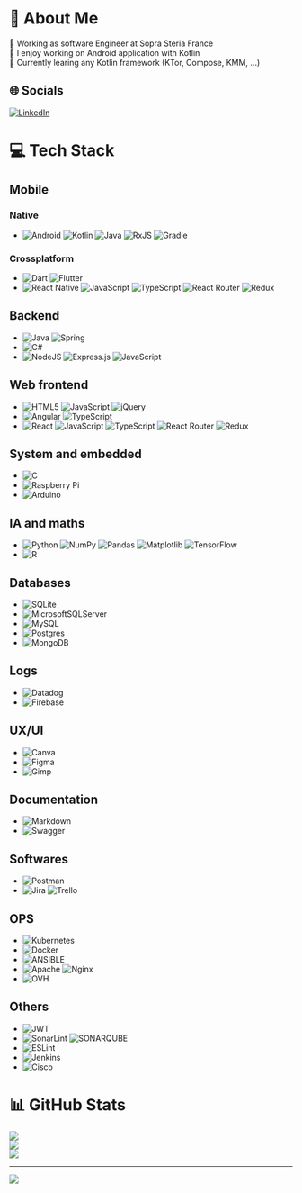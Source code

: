 # 💫 About Me
🏢 Working as software Engineer at Sopra Steria France<br>📱 I enjoy working on Android application with Kotlin <br>📖 Currently learing any Kotlin framework (KTor, Compose, KMM, ...)


## 🌐 Socials
[![LinkedIn](https://img.shields.io/badge/LinkedIn-%230077B5.svg?logo=linkedin&logoColor=white)](https://linkedin.com/in/corentin-destrez-15a082159) 

# 💻 Tech Stack
## Mobile
### Native
- ![Android](https://img.shields.io/badge/android-%A4C639.svg?style=flat&logo=android&logoColor=white) ![Kotlin](https://img.shields.io/badge/kotlin-%237F52FF.svg?style=flat&logo=kotlin&logoColor=white) ![Java](https://img.shields.io/badge/java-%23ED8B00.svg?style=flat&logo=openjdk&logoColor=white) ![RxJS](https://img.shields.io/badge/rxjs-%23B7178C.svg?style=flat&logo=reactivex&logoColor=white) ![Gradle](https://img.shields.io/badge/Gradle-02303A.svg?style=flat&logo=Gradle&logoColor=white)

### Crossplatform
- ![Dart](https://img.shields.io/badge/dart-%230175C2.svg?style=flat&logo=dart&logoColor=white) ![Flutter](https://img.shields.io/badge/Flutter-%2302569B.svg?style=flat&logo=Flutter&logoColor=white)  
- ![React Native](https://img.shields.io/badge/react_native-%2320232a.svg?style=flat&logo=react&logoColor=%2361DAFB) ![JavaScript](https://img.shields.io/badge/javascript-%23323330.svg?style=flat&logo=javascript&logoColor=%23F7DF1E) ![TypeScript](https://img.shields.io/badge/typescript-%23007ACC.svg?style=flat&logo=typescript&logoColor=white) ![React Router](https://img.shields.io/badge/React_Router-CA4245?style=flat&logo=react-router&logoColor=white) ![Redux](https://img.shields.io/badge/redux-%23593d88.svg?style=flat&logo=redux&logoColor=white)

## Backend
- ![Java](https://img.shields.io/badge/java-%23ED8B00.svg?style=flat&logo=openjdk&logoColor=white) ![Spring](https://img.shields.io/badge/spring-%236DB33F.svg?style=flat&logo=spring&logoColor=white)
- ![C#](https://img.shields.io/badge/c%23-%23239120.svg?style=flat&logo=csharp&logoColor=white) 
- ![NodeJS](https://img.shields.io/badge/node.js-6DA55F?style=flat&logo=node.js&logoColor=white) ![Express.js](https://img.shields.io/badge/express.js-%23404d59.svg?style=flat&logo=express&logoColor=%2361DAFB) ![JavaScript](https://img.shields.io/badge/javascript-%23323330.svg?style=flat&logo=javascript&logoColor=%23F7DF1E)

## Web frontend
- ![HTML5](https://img.shields.io/badge/html5-%23E34F26.svg?style=flat&logo=html5&logoColor=white) ![JavaScript](https://img.shields.io/badge/javascript-%23323330.svg?style=flat&logo=javascript&logoColor=%23F7DF1E) ![jQuery](https://img.shields.io/badge/jquery-%230769AD.svg?style=flat&logo=jquery&logoColor=white)  
- ![Angular](https://img.shields.io/badge/angular-%23DD0031.svg?style=flat&logo=angular&logoColor=white) ![TypeScript](https://img.shields.io/badge/typescript-%23007ACC.svg?style=flat&logo=typescript&logoColor=white)
- ![React](https://img.shields.io/badge/react-%2320232a.svg?style=flat&logo=react&logoColor=%2361DAFB) ![JavaScript](https://img.shields.io/badge/javascript-%23323330.svg?style=flat&logo=javascript&logoColor=%23F7DF1E) ![TypeScript](https://img.shields.io/badge/typescript-%23007ACC.svg?style=flat&logo=typescript&logoColor=white) ![React Router](https://img.shields.io/badge/React_Router-CA4245?style=flat&logo=react-router&logoColor=white) ![Redux](https://img.shields.io/badge/redux-%23593d88.svg?style=flat&logo=redux&logoColor=white)


## System and embedded
- ![C](https://img.shields.io/badge/c-%2300599C.svg?style=flat&logo=c&logoColor=white)
- ![Raspberry Pi](https://img.shields.io/badge/-RaspberryPi-C51A4A?style=flat&logo=Raspberry-Pi)
- ![Arduino](https://img.shields.io/badge/-Arduino-00979D?style=flat&logo=Arduino&logoColor=white)

## IA and maths
- ![Python](https://img.shields.io/badge/python-3670A0?style=flat&logo=python&logoColor=ffdd54) ![NumPy](https://img.shields.io/badge/numpy-%23013243.svg?style=flat&logo=numpy&logoColor=white)  ![Pandas](https://img.shields.io/badge/pandas-%23150458.svg?style=flat&logo=pandas&logoColor=white) ![Matplotlib](https://img.shields.io/badge/Matplotlib-%23ffffff.svg?style=flat&logo=Matplotlib&logoColor=black) ![TensorFlow](https://img.shields.io/badge/TensorFlow-%23FF6F00.svg?style=flat&logo=TensorFlow&logoColor=white)  
- ![R](https://img.shields.io/badge/r-%23276DC3.svg?style=flat&logo=r&logoColor=white)

## Databases
- ![SQLite](https://img.shields.io/badge/sqlite-%2307405e.svg?style=flat&logo=sqlite&logoColor=white)
- ![MicrosoftSQLServer](https://img.shields.io/badge/Microsoft%20SQL%20Server-CC2927?style=flat&logo=microsoft%20sql%20server&logoColor=white)
- ![MySQL](https://img.shields.io/badge/mysql-%2300000f.svg?style=flat&logo=mysql&logoColor=white)
- ![Postgres](https://img.shields.io/badge/postgres-%23316192.svg?style=flat&logo=postgresql&logoColor=white)
- ![MongoDB](https://img.shields.io/badge/MongoDB-%234ea94b.svg?style=flat&logo=mongodb&logoColor=white)

## Logs
- ![Datadog](https://img.shields.io/badge/datadog-%23632CA6.svg?style=flat&logo=datadog&logoColor=white)
- ![Firebase](https://img.shields.io/badge/firebase-%23039BE5.svg?style=flat&logo=firebase)

## UX/UI
- ![Canva](https://img.shields.io/badge/Canva-%2300C4CC.svg?style=flat&logo=Canva&logoColor=white)
- ![Figma](https://img.shields.io/badge/figma-%23F24E1E.svg?style=flat&logo=figma&logoColor=white)
- ![Gimp](https://img.shields.io/badge/Gimp-657D8B?style=flat&logo=gimp&logoColor=FFFFFF)

## Documentation
- ![Markdown](https://img.shields.io/badge/markdown-%23000000.svg?style=flat&logo=markdown&logoColor=white)
- ![Swagger](https://img.shields.io/badge/-Swagger-%23Clojure?style=flat&logo=swagger&logoColor=white)

## Softwares
- ![Postman](https://img.shields.io/badge/Postman-FF6C37?style=flat&logo=postman&logoColor=white)
- ![Jira](https://img.shields.io/badge/jira-%230A0FFF.svg?style=flat&logo=jira&logoColor=white) ![Trello](https://img.shields.io/badge/Trello-%23026AA7.svg?style=flat&logo=Trello&logoColor=white)

## OPS
- ![Kubernetes](https://img.shields.io/badge/kubernetes-%23326ce5.svg?style=flat&logo=kubernetes&logoColor=white)
- ![Docker](https://img.shields.io/badge/docker-%230db7ed.svg?style=flat&logo=docker&logoColor=white)
- ![ANSIBLE](https://img.shields.io/badge/ansible-%231A1918.svg?style=flat&logo=ansible&logoColor=white)
- ![Apache](https://img.shields.io/badge/apache-%23D42029.svg?style=flat&logo=apache&logoColor=white) ![Nginx](https://img.shields.io/badge/nginx-%23009639.svg?style=flat&logo=nginx&logoColor=white)
- ![OVH](https://img.shields.io/badge/ovh-%23123F6D.svg?style=flat&logo=ovh&logoColor=#123F6D)

## Others
- ![JWT](https://img.shields.io/badge/JWT-black?style=flat&logo=JSON%20web%20tokens)
- ![SonarLint](https://img.shields.io/badge/SonarLint-CB2029?style=flat&logo=SONARLINT&logoColor=white) ![SONARQUBE](https://img.shields.io/badge/sonarqube-4E9BCD.svg?style=flat&logo=sonarqube&logoColor=white&color=%234E9BCD)
- ![ESLint](https://img.shields.io/badge/ESLint-4B3263?style=flat&logo=eslint&logoColor=white)
- ![Jenkins](https://img.shields.io/badge/jenkins-%232C5263.svg?style=flat&logo=jenkins&logoColor=white)
- ![Cisco](https://img.shields.io/badge/cisco-%23049fd9.svg?style=flat&logo=cisco&logoColor=black)

# 📊 GitHub Stats
![](https://github-readme-stats.vercel.app/api?username=Lafie-rage&theme=monokai&hide_border=false&include_all_commits=true&count_private=true)<br/>
![](https://github-readme-streak-stats.herokuapp.com/?user=Lafie-rage&theme=monokai&hide_border=false)<br/>
![](https://github-readme-stats.vercel.app/api/top-langs/?username=Lafie-rage&theme=monokai&hide_border=false&include_all_commits=true&count_private=true&layout=compact)

---
[![](https://visitcount.itsvg.in/api?id=Lafie-rage&icon=0&color=5)](https://visitcount.itsvg.in)

<!-- Proudly created with GPRM ( https://gprm.itsvg.in ) -->
